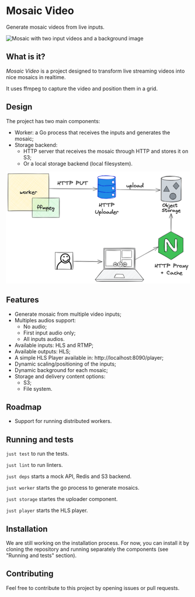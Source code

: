 # Mosaic Video

Generate mosaic videos from live inputs.

![Mosaic with two input videos and a background image](docs/static/sample.png)

## What is it?

*Mosaic Video* is a project designed to transform live streaming videos into nice mosaics in realtime.

It uses ffmpeg to capture the video and position them in a grid.

## Design

The project has two main components:
* Worker: a Go process that receives the inputs and generates the mosaic;
* Storage backend:
    * HTTP server that receives the mosaic through HTTP and stores it on S3;
    * Or a local storage backend (local filesystem).

![Mosaic Video design](docs/static/mosaic_design.png)

## Features

* Generate mosaic from multiple video inputs;
* Multiples audios support:
    * No audio;
    * First input audio only;
    * All inputs audios.
* Available inputs: HLS and RTMP;
* Available outputs: HLS;
* A simple HLS Player available in: http://localhost:8090/player;
* Dynamic scaling/positioning of the inputs;
* Dynamic background for each mosaic;
* Storage and delivery content options:
    * S3;
    * File system.

## Roadmap

* Support for running distributed workers.

## Running and tests

`just test` to run the tests.

`just lint` to run linters.

`just deps` starts a mock API, Redis and S3 backend.

`just worker` starts the go process to generate mosaics.

`just storage` startes the uploader component.

`just player` starts the HLS player.

## Installation

We are still working on the installation process. For now, you can install it by cloning the repository and running separately the components (see "Running and tests" section).

## Contributing

Feel free to contribute to this project by opening issues or pull requests.
